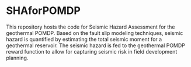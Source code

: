 # SHAforPOMDP
This repository hosts the code for Seismic Hazard Assessment for the geothermal POMDP. Based on the fault slip modeling techniques, seismic hazard is quantified by estimating the total seismic moment for a geothermal reservoir. The seismic hazard is fed to the geothermal POMDP reward function to allow for capturing seismic risk in field development planning.
